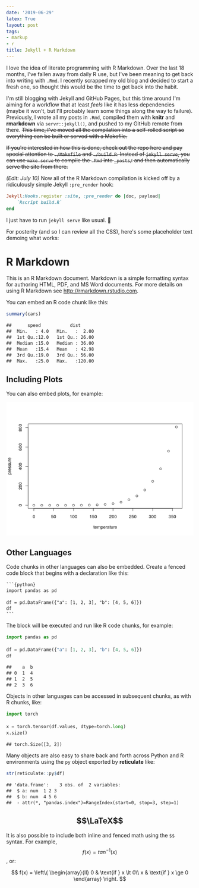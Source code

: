 ```yaml
---
date: '2019-06-29'
latex: True
layout: post
tags:
- markup
- r
title: Jekyll + R Markdown
---
```


I love the idea of literate programming with R Markdown. Over the last 18 months, I've fallen away from daily R use, but I've been meaning to get back into writing with `.Rmd`. I recently scrapped my old blog and decided to start a fresh one, so thought this would be the time to get back into the habit.

I'm still blogging with Jekyll and GitHub Pages, but this time around I'm aiming for a workflow that at least *feels* like it has less dependencies (maybe it won't, but I'll probably learn some things along the way to failure). Previously, I wrote all my posts in `.Rmd`, compiled them with **knitr** and **rmarkdown** via `servr::jekyll()`, and pushed to my GitHub remote from there. ~~This time, I've moved all the compilation into a self-rolled script so everything can be built or served with a Makefile.~~

~~If you're interested in how this is done, check out the repo here and pay special attention to `./Makefile` and `./build.R`. Instead of `jekyll serve`, you can use `make serve` to compile the `.Rmd` into `_posts/` and then automatically serve the site from there.~~

*(Edit: July 10)* Now all of the R Markdown compilation is kicked off by a ridiculously simple Jekyll `:pre_render` hook:

``` ruby
Jekyll:Hooks.register :site, :pre_render do |doc, payload|
    `Rscript build.R`
end
```

I just have to run `jekyll serve` like usual. 🥳

For posterity (and so I can review all the CSS), here's some placeholder text demoing what works:

R Markdown
==========

This is an R Markdown document. Markdown is a simple formatting syntax for authoring HTML, PDF, and MS Word documents. For more details on using R Markdown see <http://rmarkdown.rstudio.com>.

You can embed an R code chunk like this:

``` r
summary(cars)
```

    ##      speed           dist       
    ##  Min.   : 4.0   Min.   :  2.00  
    ##  1st Qu.:12.0   1st Qu.: 26.00  
    ##  Median :15.0   Median : 36.00  
    ##  Mean   :15.4   Mean   : 42.98  
    ##  3rd Qu.:19.0   3rd Qu.: 56.00  
    ##  Max.   :25.0   Max.   :120.00

Including Plots
---------------

You can also embed plots, for example:

![](../assets/pressure-1.png)

Other Languages
---------------

Code chunks in other languages can also be embedded. Create a fenced code block that begins with a declaration like this:

<pre><code>```{python}
import pandas as pd

df = pd.DataFrame({"a": [1, 2, 3], "b": [4, 5, 6]})
df
```</code>
</pre>
The block will be executed and run like R code chunks, for example:

``` python
import pandas as pd

df = pd.DataFrame({"a": [1, 2, 3], "b": [4, 5, 6]})
df
```

    ##    a  b
    ## 0  1  4
    ## 1  2  5
    ## 2  3  6

Objects in other languages can be accessed in subsequent chunks, as with R chunks, like:

``` python
import torch

x = torch.tensor(df.values, dtype=torch.long)
x.size()
```

    ## torch.Size([3, 2])

Many objects are also easy to share back and forth across Python and R environments using the `py` object exported by **reticulate** like:

``` r
str(reticulate::py$df)
```

    ## 'data.frame':    3 obs. of  2 variables:
    ##  $ a: num  1 2 3
    ##  $ b: num  4 5 6
    ##  - attr(*, "pandas.index")=RangeIndex(start=0, stop=3, step=1)

$$\LaTeX$$
----------

It is also possible to include both inline and fenced math using the `$$` syntax. For example, $$f(x) = tan^{-1}(x)$$, or:

$$
f(x) =
\left\{
  \begin{array}{ll}
    0 & \text{if } x \lt 0\\
    x & \text{if } x \ge 0
  \end{array}
\right.
$$

